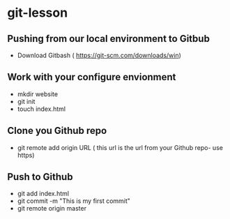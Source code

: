 # git-lesson    
## Pushing from our local environment to Gitbub    
- Download Gitbash ( https://git-scm.com/downloads/win)  
## Work with your configure envionment    
- mkdir website    
- git init    
- touch index.html  
## Clone you Github repo    
- git remote add origin URL ( this url is the url from your Github repo- use https)  
## Push to Github    
- git add index.html  
- git commit -m "This is my first commit"  
- git remote origin master 
